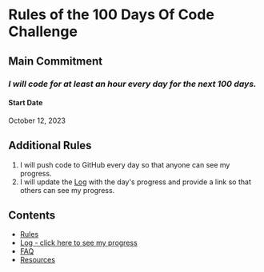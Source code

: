 # Rules of the 100 Days Of Code Challenge

## Main Commitment

### *I will code for at least an hour every day for the next 100 days.*

#### Start Date

October 12, 2023

## Additional Rules

1. I will push code to GitHub every day so that anyone can see my progress.
2. I will update the [Log](log.md) with the day's progress and provide a link so
   that others can see my progress.

## Contents

* [Rules](rules.md)
* [Log - click here to see my progress](log.md)
* [FAQ](FAQ.md)
* [Resources](resources.md)
